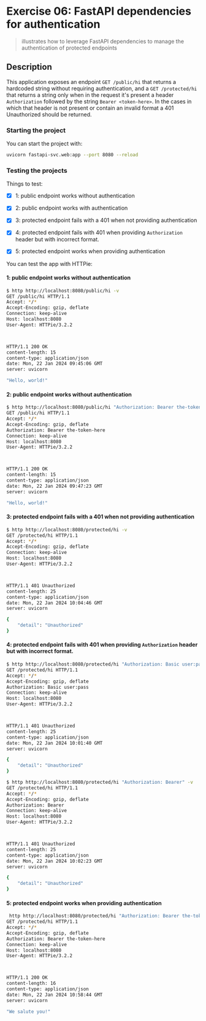# Exercise 06: FastAPI dependencies for authentication
> illustrates how to leverage FastAPI dependencies to manage the authentication of protected endpoints

## Description

This application exposes an endpoint `GET /public/hi` that returns a hardcoded string without requiring authentication, and a `GET /protected/hi` that returns a string only when in the request it's present a header `Authorization` followed by the string `Bearer <token-here>`. In the cases in which that header is not present or contain an invalid format a 401 Unauthorized should be returned.


### Starting the project

You can start the project with:

```bash
uvicorn fastapi-svc.web:app --port 8080 --reload
```

### Testing the projects

Things to test:
- [X] 1: public endpoint works without authentication
- [X] 2: public endpoint works with authentication
- [X] 3: protected endpoint fails with a 401 when not providing authentication
- [X] 4: protected endpoint fails with 401 when providing `Authorization` header but with incorrect format.
- [X] 5: protected endpoint works when providing authentication


You can test the app with HTTPie:



#### 1: public endpoint works without authentication

```bash
$ http http://localhost:8080/public/hi -v
GET /public/hi HTTP/1.1
Accept: */*
Accept-Encoding: gzip, deflate
Connection: keep-alive
Host: localhost:8080
User-Agent: HTTPie/3.2.2



HTTP/1.1 200 OK
content-length: 15
content-type: application/json
date: Mon, 22 Jan 2024 09:45:06 GMT
server: uvicorn

"Hello, world!"
```

#### 2: public endpoint works without authentication

```bash
$ http http://localhost:8080/public/hi "Authorization: Bearer the-token-here" -v
GET /public/hi HTTP/1.1
Accept: */*
Accept-Encoding: gzip, deflate
Authorization: Bearer the-token-here
Connection: keep-alive
Host: localhost:8080
User-Agent: HTTPie/3.2.2



HTTP/1.1 200 OK
content-length: 15
content-type: application/json
date: Mon, 22 Jan 2024 09:47:23 GMT
server: uvicorn

"Hello, world!"
```

#### 3: protected endpoint fails with a 401 when not providing authentication

```bash
$ http http://localhost:8080/protected/hi -v
GET /protected/hi HTTP/1.1
Accept: */*
Accept-Encoding: gzip, deflate
Connection: keep-alive
Host: localhost:8080
User-Agent: HTTPie/3.2.2



HTTP/1.1 401 Unauthorized
content-length: 25
content-type: application/json
date: Mon, 22 Jan 2024 10:04:46 GMT
server: uvicorn

{
    "detail": "Unauthorized"
}
```

#### 4: protected endpoint fails with 401 when providing `Authorization` header but with incorrect format.

```bash
$ http http://localhost:8080/protected/hi "Authorization: Basic user:pass" -v
GET /protected/hi HTTP/1.1
Accept: */*
Accept-Encoding: gzip, deflate
Authorization: Basic user:pass
Connection: keep-alive
Host: localhost:8080
User-Agent: HTTPie/3.2.2



HTTP/1.1 401 Unauthorized
content-length: 25
content-type: application/json
date: Mon, 22 Jan 2024 10:01:40 GMT
server: uvicorn

{
    "detail": "Unauthorized"
}
```

```bash
$ http http://localhost:8080/protected/hi "Authorization: Bearer" -v
GET /protected/hi HTTP/1.1
Accept: */*
Accept-Encoding: gzip, deflate
Authorization: Bearer
Connection: keep-alive
Host: localhost:8080
User-Agent: HTTPie/3.2.2



HTTP/1.1 401 Unauthorized
content-length: 25
content-type: application/json
date: Mon, 22 Jan 2024 10:02:23 GMT
server: uvicorn

{
    "detail": "Unauthorized"
}
```

#### 5: protected endpoint works when providing authentication

```bash
 http http://localhost:8080/protected/hi "Authorization: Bearer the-token-here" -v
GET /protected/hi HTTP/1.1
Accept: */*
Accept-Encoding: gzip, deflate
Authorization: Bearer the-token-here
Connection: keep-alive
Host: localhost:8080
User-Agent: HTTPie/3.2.2



HTTP/1.1 200 OK
content-length: 16
content-type: application/json
date: Mon, 22 Jan 2024 10:58:44 GMT
server: uvicorn

"We salute you!"
```